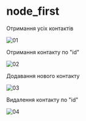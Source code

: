 # node_first

Отримання усіх контактів

<img src="https://i.ibb.co/CVwgJ8w/01.png" alt="01" border="0">

Отримання контакту по "id"

<img src="https://i.ibb.co/dLBJyWn/02.png" alt="02" border="0">

Додавання нового контакту

<img src="https://i.ibb.co/R0v17nK/03.png" alt="03" border="0">

Видалення контакту по "id"

<img src="https://i.ibb.co/ZLNgTbK/04.png" alt="04" border="0">




